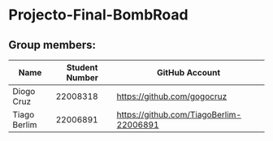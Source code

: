 # Projecto-Final-BombRoad

## Group members:
|Name | Student Number | GitHub Account |
| ----|----------------|--------------- |
|Diogo Cruz   | 22008318 | https://github.com/gogocruz|
|Tiago Berlim| 22006891 | https://github.com/TiagoBerlim-22006891 |


